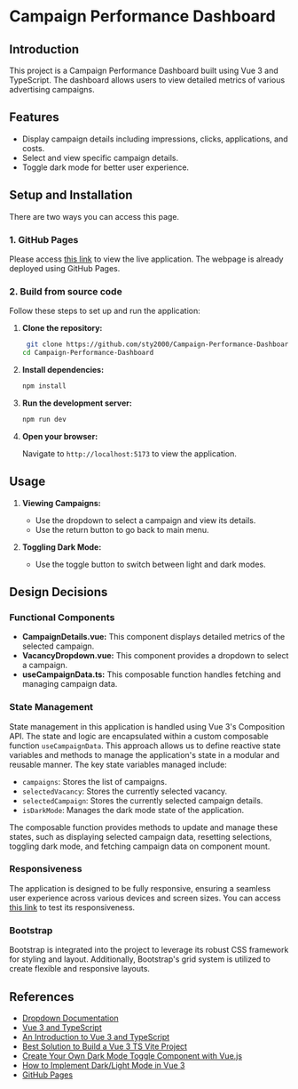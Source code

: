 # Campaign Performance Dashboard
## Introduction

This project is a Campaign Performance Dashboard built using Vue 3 and TypeScript. The dashboard allows users to view detailed metrics of various advertising campaigns.

## Features

- Display campaign details including impressions, clicks, applications, and costs.
- Select and view specific campaign details.
- Toggle dark mode for better user experience.

## Setup and Installation
There are two ways you can access this page.
### 1. GitHub Pages
Please access [this link](https://sty2000.github.io/Campaign-Performance-Dashboard/) to view the live application. The webpage is already deployed using GitHub Pages.

### 2. Build from source code
Follow these steps to set up and run the application:

1. **Clone the repository:**

    ```sh
     git clone https://github.com/sty2000/Campaign-Performance-Dashboard.git
    cd Campaign-Performance-Dashboard
    ```

2. **Install dependencies:**

    ```sh
    npm install
    ```

3. **Run the development server:**

    ```sh
    npm run dev
    ```

4. **Open your browser:**

    Navigate to `http://localhost:5173` to view the application.

## Usage

1. **Viewing Campaigns:**
   - Use the dropdown to select a campaign and view its details.
   - Use the return button to go back to main menu.
   
2. **Toggling Dark Mode:**
   - Use the toggle button to switch between light and dark modes.

## Design Decisions

### Functional Components

- **CampaignDetails.vue:** This component displays detailed metrics of the selected campaign.
- **VacancyDropdown.vue:** This component provides a dropdown to select a campaign.
- **useCampaignData.ts:** This composable function handles fetching and managing campaign data.

### State Management
State management in this application is handled using Vue 3's Composition API. The state and logic are encapsulated within a custom composable function `useCampaignData`. This approach allows us to define reactive state variables and methods to manage the application's state in a modular and reusable manner. The key state variables managed include:

- `campaigns`: Stores the list of campaigns.
- `selectedVacancy`: Stores the currently selected vacancy.
- `selectedCampaign`: Stores the currently selected campaign details.
- `isDarkMode`: Manages the dark mode state of the application.

The composable function provides methods to update and manage these states, such as displaying selected campaign data, resetting selections, toggling dark mode, and fetching campaign data on component mount.

### Responsiveness

The application is designed to be fully responsive, ensuring a seamless user experience across various devices and screen sizes. You can access [this link](https://responsivedesignchecker.com/checker.php?url=https%3A%2F%2Fsty2000.github.io%2FCampaign-Performance-Dashboard%2F&width=1400&height=700) to test its responsiveness.

### Bootstrap

Bootstrap is integrated into the project to leverage its robust CSS framework for styling and layout. Additionally, Bootstrap's grid system is utilized to create flexible and responsive layouts.

## References
- [Dropdown Documentation](https://terryz.github.io/docs-vue3/dropdown/)
- [Vue 3 and TypeScript](https://blog.csdn.net/weixin_44510200/article/details/136896422)
- [An Introduction to Vue 3 and TypeScript](https://dev.to/tqbit/an-introduction-to-vue-3-and-typescript-getting-started-32ne)
- [Best Solution to Build a Vue 3 TS Vite Project](https://stackoverflow.com/questions/70243658/what-is-the-best-solution-to-build-a-vue3-ts-vite-project)
- [Create Your Own Dark Mode Toggle Component with Vue.js](https://dev.to/tqbit/create-your-own-dark-mode-toggle-component-with-vue-js-1284)
- [How to Implement Dark/Light Mode in Vue 3](https://stackoverflow.com/questions/76579547/how-to-implement-dark-light-mode-in-vue3)
- [GitHub Pages](https://pages.github.com/)


